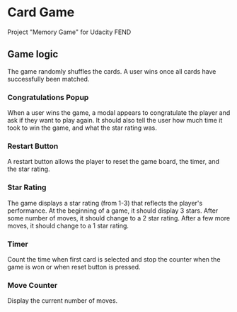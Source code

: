 # Card Game

Project "Memory Game" for Udacity FEND

## Game logic

The game randomly shuffles the cards. A user wins once all cards have successfully been matched.

### Congratulations Popup

When a user wins the game, a modal appears to congratulate the player and ask if they want to play again. It should also tell the user how much time it took to win the game, and what the star rating was.

### Restart Button

A restart button allows the player to reset the game board, the timer, and the star rating.

### Star Rating

The game displays a star rating (from 1-3) that reflects the player's performance. At the beginning of a game, it should display 3 stars. After some number of moves, it should change to a 2 star rating. After a few more moves, it should change to a 1 star rating.

### Timer

Count the time when first card is selected and stop the counter when the game is won or when reset button is pressed.

### Move Counter

Display the current number of moves.
